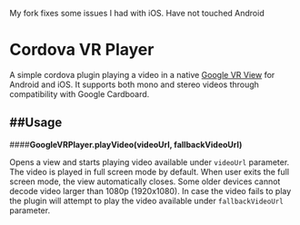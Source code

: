 My fork fixes some issues I had with iOS.  Have not touched Android

Cordova VR Player
======

A simple cordova plugin playing a video in a native [Google VR View](https://developers.google.com/vr/concepts/vrview) for Android and iOS. It supports both mono and stereo videos through compatibility with Google Cardboard.

##Usage
-----

####**GoogleVRPlayer.playVideo(videoUrl, fallbackVideoUrl)**

Opens a view and starts playing video available under `videoUrl` parameter. The video is played in full screen mode by default. When user exits the full screen mode, the view automatically closes. Some older devices cannot decode video larger than 1080p (1920x1080). In case the video fails to play the plugin will attempt to play the video available under `fallbackVideoUrl` parameter.